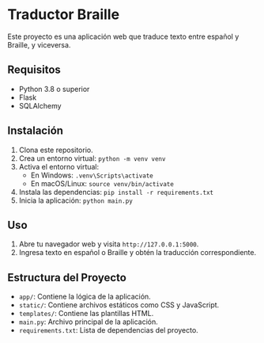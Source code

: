 # Traductor Braille

Este proyecto es una aplicación web que traduce texto entre español y Braille, y viceversa.

## Requisitos

- Python 3.8 o superior
- Flask
- SQLAlchemy

## Instalación

1. Clona este repositorio.
2. Crea un entorno virtual: `python -m venv venv`
3. Activa el entorno virtual:
   - En Windows: `.venv\Scripts\activate`
   - En macOS/Linux: `source venv/bin/activate`
4. Instala las dependencias: `pip install -r requirements.txt`
5. Inicia la aplicación: `python main.py`

## Uso

1. Abre tu navegador web y visita `http://127.0.0.1:5000`.
2. Ingresa texto en español o Braille y obtén la traducción correspondiente.

## Estructura del Proyecto

- `app/`: Contiene la lógica de la aplicación.
- `static/`: Contiene archivos estáticos como CSS y JavaScript.
- `templates/`: Contiene las plantillas HTML.
- `main.py`: Archivo principal de la aplicación.
- `requirements.txt`: Lista de dependencias del proyecto.
